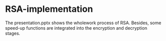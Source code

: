 # RSA-implementation
The presentation.pptx shows the wholework process of RSA.
Besides, some speed-up functions are integrated into the encryption and decryption stages.